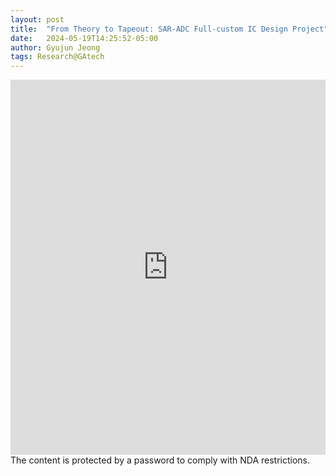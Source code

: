 ```yaml
---
layout: post
title:  "From Theory to Tapeout: SAR-ADC Full-custom IC Design Project"
date:   2024-05-19T14:25:52-05:00
author: Gyujun Jeong
tags: Research@GAtech
---
```


<iframe src="https://drive.google.com/file/d/1lPUkF3MOTtXclpD4XdXeJU2UJv7pEQjL/preview" style="width:100%; height:600px;" frameborder="0"></iframe>
The content is protected by a password to comply with NDA restrictions.
